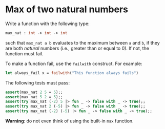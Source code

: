 # Max of two natural numbers

Write a function with the following type:
```ocaml
max_nat : int -> int -> int
```
such that ``max_nat a b`` evaluates to the maximum between ``a`` and ``b``,
if they are both *natural* numbers (i.e., greater than or equal to 0).
If not, the function must fail.

To make a function fail, use the `failwith` construct. For example:
```ocaml
let always_fail x = failwith("This function always fails")
```
The following tests must pass:
```ocaml
assert(max_nat 2 5 = 5);;
assert(max_nat 5 2 = 5);;
assert(try max_nat (-2) 5 |> fun _ -> false with _ -> true);;
assert(try max_nat 2 (-5) |> fun _ -> false with _ -> true);;
assert(try max_nat (-2) (-5) |> fun _ -> false with _ -> true);;
```

**Warning**: do not even think of using the built-in ``max`` function.
